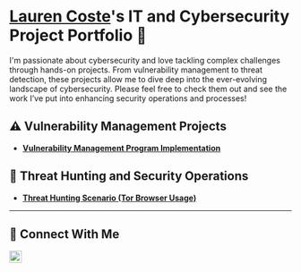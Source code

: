 # <a href="https://www.linkedin.com/in/lauren-coste/">Lauren Coste</a>'s IT and Cybersecurity Project Portfolio 🔐

I'm passionate about cybersecurity and love tackling complex challenges through hands-on projects. From vulnerability management to threat detection, these projects allow me to dive deep into the ever-evolving landscape of cybersecurity. Please feel free to check them out and see the work I’ve put into enhancing security operations and processes!


## ⚠️ Vulnerability Management Projects

- **[Vulnerability Management Program Implementation](https://github.com/lgc3/Vulnerability-Management-Program)**

<!--
- **[Programmatic Vulnerability Remediations (PowerShell and BASH)](https://github.com/joshcybertest/programmatic-vulnerability-remediations)**
-->

## 🚨 Threat Hunting and Security Operations

- **[Threat Hunting Scenario (Tor Browser Usage)](https://github.com/lgc3/threat-hunting-scenario-tor)**
<hr/>

## 🤳 Connect With Me


[<img align="left" alt="Lauren's Linkedin | LinkedIn" width="22px" src="https://cdn.jsdelivr.net/npm/simple-icons@v3/icons/linkedin.svg" />][linkedin]

[linkedin]: https://linkedin.com/in/lauren-coste
